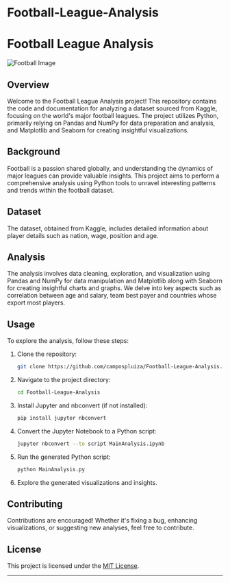 # Football-League-Analysis

# Football League Analysis

![Football Image](https://preview.redd.it/european-league-of-football-2040-v0-sfxmb0o1sl591.png?width=3703&format=png&auto=webp&s=4469ea1df11edeea848a9737802d1b54cd2532ed)

## Overview

Welcome to the Football League Analysis project! This repository contains the code and documentation for analyzing a dataset sourced from Kaggle, focusing on the world's major football leagues. The project utilizes Python, primarily relying on Pandas and NumPy for data preparation and analysis, and Matplotlib and Seaborn for creating insightful visualizations.


## Background

Football is a passion shared globally, and understanding the dynamics of major leagues can provide valuable insights. This project aims to perform a comprehensive analysis using Python tools to unravel interesting patterns and trends within the football dataset.

## Dataset

The dataset, obtained from Kaggle, includes detailed information about player details such as nation, wage, position and age. 

## Analysis

The analysis involves data cleaning, exploration, and visualization using Pandas and NumPy for data manipulation and Matplotlib along with Seaborn for creating insightful charts and graphs. We delve into key aspects such as correlation between age and salary, team best payer and countries whose export most players.

## Usage

To explore the analysis, follow these steps:

1. Clone the repository:
   ```bash
   git clone https://github.com/campospluiza/Football-League-Analysis.git
   ```

2. Navigate to the project directory:
   ```bash
   cd Football-League-Analysis
   ```

3. Install Jupyter and nbconvert (if not installed):
   ```bash
   pip install jupyter nbconvert
   ```

4. Convert the Jupyter Notebook to a Python script:
   ```bash
   jupyter nbconvert --to script MainAnalysis.ipynb
   ```

5. Run the generated Python script:
   ```bash
   python MainAnalysis.py
   ```

6. Explore the generated visualizations and insights.


## Contributing

Contributions are encouraged! Whether it's fixing a bug, enhancing visualizations, or suggesting new analyses, feel free to contribute.

## License

This project is licensed under the [MIT License](LICENSE).

---
